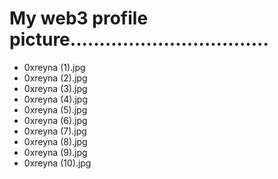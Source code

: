 # My web3 profile picture..................................
- 0xreyna (1).jpg
- 0xreyna (2).jpg
- 0xreyna (3).jpg
- 0xreyna (4).jpg
- 0xreyna (5).jpg
- 0xreyna (6).jpg
- 0xreyna (7).jpg
- 0xreyna (8).jpg
- 0xreyna (9).jpg
- 0xreyna (10).jpg
